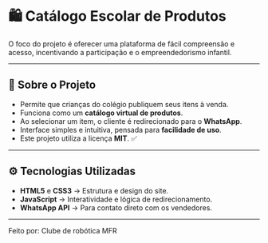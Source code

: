 # 🛍️ Catálogo Escolar de Produtos

O foco do projeto é oferecer uma plataforma de fácil compreensão e acesso, incentivando a participação e o empreendedorismo infantil.

---

## 📖 Sobre o Projeto
- Permite que crianças do colégio publiquem seus itens à venda.  
- Funciona como um **catálogo virtual de produtos**.  
- Ao selecionar um item, o cliente é redirecionado para o **WhatsApp**.  
- Interface simples e intuitiva, pensada para **facilidade de uso**.  
- Este projeto utiliza a licença **MIT**. ✅

---

## ⚙️ Tecnologias Utilizadas
- **HTML5** e **CSS3** → Estrutura e design do site.  
- **JavaScript** → Interatividade e lógica de redirecionamento.  
- **WhatsApp API** → Para contato direto com os vendedores.  

---
Feito por: Clube de robótica MFR

